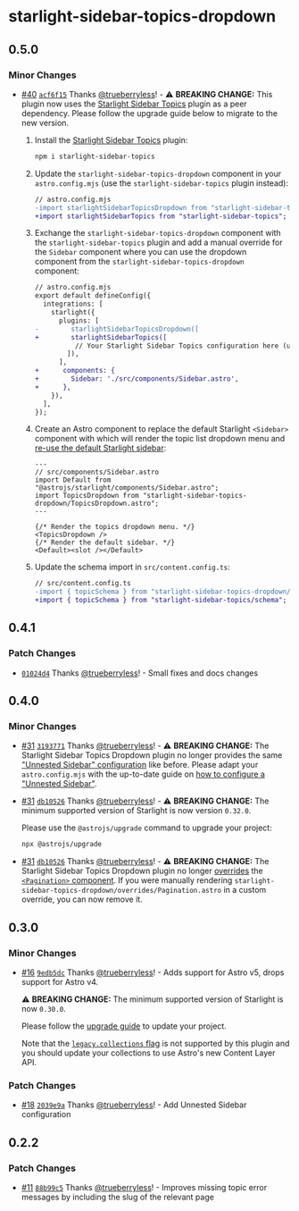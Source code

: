 # starlight-sidebar-topics-dropdown

## 0.5.0

### Minor Changes

- [#40](https://github.com/trueberryless-org/starlight-sidebar-topics-dropdown/pull/40) [`acf6f15`](https://github.com/trueberryless-org/starlight-sidebar-topics-dropdown/commit/acf6f156d4e8eaa00b2205dbb89befbd5dea27c7) Thanks [@trueberryless](https://github.com/trueberryless)! - ⚠️ **BREAKING CHANGE:** This plugin now uses the [Starlight Sidebar Topics](https://starlight-sidebar-topics.netlify.app/) plugin as a peer dependency. Please follow the upgrade guide below to migrate to the new version.

  1. Install the [Starlight Sidebar Topics](https://starlight-sidebar-topics.netlify.app/) plugin:

     ```sh
     npm i starlight-sidebar-topics
     ```

  2. Update the `starlight-sidebar-topics-dropdown` component in your `astro.config.mjs` (use the `starlight-sidebar-topics` plugin instead):

     ```diff lang="js"
     // astro.config.mjs
     -import starlightSidebarTopicsDropdown from "starlight-sidebar-topics-dropdown";
     +import starlightSidebarTopics from "starlight-sidebar-topics";
     ```

  3. Exchange the `starlight-sidebar-topics-dropdown` component with the `starlight-sidebar-topics` plugin and add a manual override for the `Sidebar` component where you can use the dropdown component from the `starlight-sidebar-topics-dropdown` component:

     ```diff lang="js"
     // astro.config.mjs
     export default defineConfig({
       integrations: [
         starlight({
           plugins: [
     -        starlightSidebarTopicsDropdown([
     +        starlightSidebarTopics([
               // Your Starlight Sidebar Topics configuration here (unchanged).
             ]),
           ],
     +      components: {
     +        Sidebar: './src/components/Sidebar.astro',
     +      },
         }),
       ],
     });
     ```

  4. Create an Astro component to replace the default Starlight `<Sidebar>` component with which will render the topic list dropdown menu and [re-use the default Starlight sidebar](https://starlight.astro.build/guides/overriding-components/#reuse-a-built-in-component):

     ```astro
     ---
     // src/components/Sidebar.astro
     import Default from "@astrojs/starlight/components/Sidebar.astro";
     import TopicsDropdown from "starlight-sidebar-topics-dropdown/TopicsDropdown.astro";
     ---

     {/* Render the topics dropdown menu. */}
     <TopicsDropdown />
     {/* Render the default sidebar. */}
     <Default><slot /></Default>
     ```

  5. Update the schema import in `src/content.config.ts`:

     ```diff lang="ts"
     // src/content.config.ts
     -import { topicSchema } from "starlight-sidebar-topics-dropdown/schema";
     +import { topicSchema } from "starlight-sidebar-topics/schema";
     ```

## 0.4.1

### Patch Changes

- [`01024d4`](https://github.com/trueberryless-org/starlight-sidebar-topics-dropdown/commit/01024d471326097f20087ac401bd1df4d9a8cd22) Thanks [@trueberryless](https://github.com/trueberryless)! - Small fixes and docs changes

## 0.4.0

### Minor Changes

- [#31](https://github.com/trueberryless-org/starlight-sidebar-topics-dropdown/pull/31) [`3193771`](https://github.com/trueberryless-org/starlight-sidebar-topics-dropdown/commit/31937716171b020f414ece6783c17181fbd5fdcf) Thanks [@trueberryless](https://github.com/trueberryless)! - ⚠️ **BREAKING CHANGE:** The Starlight Sidebar Topics Dropdown plugin no longer provides the same ["Unnested Sidebar" configuration](https://starlight-sidebar-topics-dropdown.trueberryless.org/docs/guides/unnested-sidebar/) like before. Please adapt your `astro.config.mjs` with the up-to-date guide on [how to configure a "Unnested Sidebar"](https://starlight-sidebar-topics-dropdown.trueberryless.org/docs/guides/unnested-sidebar/#configure-an-unnested-sidebar).

- [#31](https://github.com/trueberryless-org/starlight-sidebar-topics-dropdown/pull/31) [`db10526`](https://github.com/trueberryless-org/starlight-sidebar-topics-dropdown/commit/db10526d49aab3ac8619159d40968dbc4748c9a0) Thanks [@trueberryless](https://github.com/trueberryless)! - ⚠️ **BREAKING CHANGE:** The minimum supported version of Starlight is now version `0.32.0`.

  Please use the `@astrojs/upgrade` command to upgrade your project:

  ```sh
  npx @astrojs/upgrade
  ```

- [#31](https://github.com/trueberryless-org/starlight-sidebar-topics-dropdown/pull/31) [`db10526`](https://github.com/trueberryless-org/starlight-sidebar-topics-dropdown/commit/db10526d49aab3ac8619159d40968dbc4748c9a0) Thanks [@trueberryless](https://github.com/trueberryless)! - ⚠️ **BREAKING CHANGE:** The Starlight Sidebar Topics Dropdown plugin no longer [overrides](https://starlight.astro.build/guides/overriding-components/) the [`<Pagination>` component](https://starlight.astro.build/reference/overrides/#pagination). If you were manually rendering `starlight-sidebar-topics-dropdown/overrides/Pagination.astro` in a custom override, you can now remove it.

## 0.3.0

### Minor Changes

- [#16](https://github.com/trueberryless-org/starlight-sidebar-topics-dropdown/pull/16) [`9edb5dc`](https://github.com/trueberryless-org/starlight-sidebar-topics-dropdown/commit/9edb5dca0215df684c4471ed7e1fe878617be91a) Thanks [@trueberryless](https://github.com/trueberryless)! - Adds support for Astro v5, drops support for Astro v4.

  ⚠️ **BREAKING CHANGE:** The minimum supported version of Starlight is now `0.30.0`.

  Please follow the [upgrade guide](https://github.com/withastro/starlight/releases/tag/%40astrojs/starlight%400.30.0) to update your project.

  Note that the [`legacy.collections` flag](https://docs.astro.build/en/reference/legacy-flags/#collections) is not supported by this plugin and you should update your collections to use Astro's new Content Layer API.

### Patch Changes

- [#18](https://github.com/trueberryless-org/starlight-sidebar-topics-dropdown/pull/18) [`2039e9a`](https://github.com/trueberryless-org/starlight-sidebar-topics-dropdown/commit/2039e9a60659b5628c7406952bde0d453e38aeda) Thanks [@trueberryless](https://github.com/trueberryless)! - Add Unnested Sidebar configuration

## 0.2.2

### Patch Changes

- [#11](https://github.com/trueberryless-org/starlight-sidebar-topics-dropdown/pull/11) [`88b99c5`](https://github.com/trueberryless-org/starlight-sidebar-topics-dropdown/commit/88b99c5efda810aa7a614752af18dd01af7fc1e0) Thanks [@trueberryless](https://github.com/trueberryless)! - Improves missing topic error messages by including the slug of the relevant page
